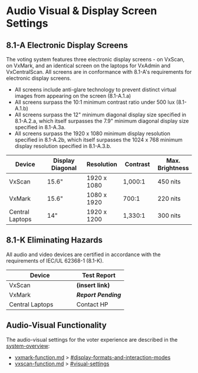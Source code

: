 # Audio Visual & Display Screen Settings

## 8.1-A Electronic Display Screens

The voting system features three electronic display screens - on VxScan, on VxMark, and an identical screen on the laptops for VxAdmin and VxCentralScan. All screens are in conformance with 8.1-A's requirements for electronic display screens.

* All screens include anti-glare technology to prevent distinct virtual images from appearing on the screen (8.1-A.1.a)
* All screens surpass the 10:1 minimum contrast ratio under 500 lux (8.1-A.1.b)
* All screens surpass the 12" minimum diagonal display size specified in 8.1-A.2.a, which itself surpasses the 7.9" minimum diagonal display size specified in 8.1-A.3a.&#x20;
* All screens surpass the 1920 x 1080 minimum display resolution specified in 8.1-A.2b, which itself surpasses the 1024 x 768 minimum display resolution specified in 8.1-A.3.b.

<table><thead><tr><th width="167">Device</th><th width="159">Display Diagonal</th><th>Resolution</th><th width="108">Contrast</th><th>Max. Brightness</th></tr></thead><tbody><tr><td>VxScan</td><td>15.6"</td><td>1920 x 1080</td><td>1,000:1</td><td>450 nits</td></tr><tr><td>VxMark</td><td>15.6"</td><td>1080 x 1920</td><td>700:1</td><td>220 nits</td></tr><tr><td>Central Laptops</td><td>14"</td><td>1920 x 1200</td><td>1,330:1</td><td>300 nits</td></tr></tbody></table>

## 8.1-K Eliminating Hazards

All audio and video devices are certified in accordance with the requirements of IEC/UL 62368-1 (8.1-K).

<table><thead><tr><th width="167">Device</th><th>Test Report</th></tr></thead><tbody><tr><td>VxScan</td><td><strong>(insert link)</strong></td></tr><tr><td>VxMark</td><td><em><strong>Report Pending</strong></em></td></tr><tr><td>Central Laptops</td><td>Contact HP</td></tr></tbody></table>

## Audio-Visual Functionality

The audio-visual settings for the voter experience are described in the [system-overview](system-overview/ "mention"):

* [vxmark-function.md](system-overview/vxmark-function.md "mention") > [#display-formats-and-interaction-modes](system-overview/vxmark-function.md#display-formats-and-interaction-modes "mention")&#x20;
* [vxscan-function.md](system-overview/vxscan-function.md "mention") > [#visual-settings](system-overview/vxscan-function.md#visual-settings "mention")

